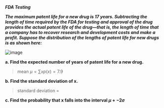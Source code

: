 ***FDA Testing***

***The maximum patent life for a new drug is 17 years. Subtracting the length of time required by the FDA for testing and approval of the drug provides the actual patent life of the drug—that is, the length of time that a company has to recover research and development costs and make a profit. Suppose the distribution of the lengths of patent life for new drugs is as shown here:***

![image](https://github.com/user-attachments/assets/beda6898-1479-4f2f-96b1-8c08b714d5a1)

**a. Find the expected number of years of patent life for a new drug.**

>mean $\mu = \sum xp(x) = 7.9$

**b. Find the standard deviation of x.**

> standard deviation = 

**c. Find the probability that x falls into the interval $\mu +- 2\sigma$**
